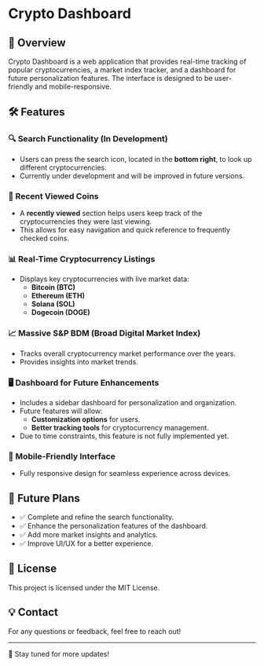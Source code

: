 # Crypto Dashboard

## 🚀 Overview
Crypto Dashboard is a web application that provides real-time tracking of popular cryptocurrencies, a market index tracker, and a dashboard for future personalization features. The interface is designed to be user-friendly and mobile-responsive.

## 🛠 Features

### 🔍 Search Functionality (In Development)
- Users can press the search icon, located in the **bottom right**, to look up different cryptocurrencies.
- Currently under development and will be improved in future versions.

### 📌 Recent Viewed Coins
- A **recently viewed** section helps users keep track of the cryptocurrencies they were last viewing.
- This allows for easy navigation and quick reference to frequently checked coins.

### 📊 Real-Time Cryptocurrency Listings
- Displays key cryptocurrencies with live market data:
  - **Bitcoin (BTC)**
  - **Ethereum (ETH)**
  - **Solana (SOL)**
  - **Dogecoin (DOGE)**

### 📈 Massive S&P BDM (Broad Digital Market Index)
- Tracks overall cryptocurrency market performance over the years.
- Provides insights into market trends.

### 🖥 Dashboard for Future Enhancements
- Includes a sidebar dashboard for personalization and organization.
- Future features will allow:
  - **Customization options** for users.
  - **Better tracking tools** for cryptocurrency management.
- Due to time constraints, this feature is not fully implemented yet.

### 📱 Mobile-Friendly Interface
- Fully responsive design for seamless experience across devices.

## 📌 Future Plans
- ✅ Complete and refine the search functionality.
- ✅ Enhance the personalization features of the dashboard.
- ✅ Add more market insights and analytics.
- ✅ Improve UI/UX for a better experience.


## 📄 License
This project is licensed under the MIT License.

## 💡 Contact
For any questions or feedback, feel free to reach out!

---

🚀 Stay tuned for more updates!

